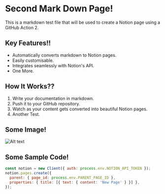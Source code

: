# Second Mark Down Page!

This is a markdown test file that will be used to create a Notion page using a GitHub Action 2.

## Key Features!!
- Automatically converts markdown to Notion pages.
- Easily customisable.
- Integrates seamlessly with Notion's API.
- One More.

## How It Works??
1. Write your documentation in markdown.
2. Push it to your GitHub repository.
3. Watch as your content gets converted into beautiful Notion pages.
4. Another Test.

## Some Image!
![Alt text](https://github.blog/wp-content/uploads/2023/01/1200x640-2.png "a sample image title")

## Some Sample Code!
```javascript
const notion = new Client({ auth: process.env.NOTION_API_TOKEN });
notion.pages.create({
  parent: { page_id: process.env.PARENT_PAGE_ID },
  properties: { title: [{ text: { content: 'New Page' } }] },
});


